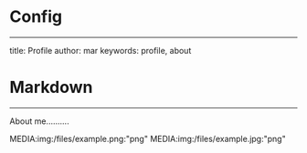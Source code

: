 # Config
---
title: Profile
author: mar
keywords: profile, about

# Markdown
---
About me..........



MEDIA:img:/files/example.png:"png"
MEDIA:img:/files/example.jpg:"png"
